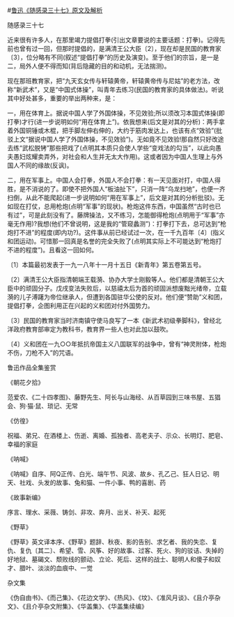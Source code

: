 #[鲁迅《随感录三十七》原文及解析](https://www.vrrw.net/wx/6647.html)

随感录三十七

近来很有许多人，在那里竭力提倡打拳(引出文章要说的主要话题：打拳)。记得先前也曾有过一回，但那时提倡的，是满清王公大臣〔2〕，现在却是民国的教育家〔3〕，位分略有不同(叙述“提倡打拳”的历史及演变)。至于他们的宗旨，是一是二，局外人便不得而知(背后隐藏的目的和动机，无法揣测)。

现在那班教育家，把“九天玄女传与轩辕黄帝，轩辕黄帝传与尼姑”的老方法，改称“新武术”，又是“中国式体操”，叫青年去练习(民国的教育家的具体做法)。听说其中好处甚多，重要的举出两种来，是：



一，用在体育上。据说中国人学了外国体操，不见效验;所以须改习本国式体操(即打拳)才行(进一步说明如何“用在体育上”)。依我想来(后文是对其的分析)：两手拿着外国铜锤或木棍，把手脚左伸右伸的，大约于筋肉发达上，也该有点“效验”(批驳上文“据说中国人学了外国体操，不见效验”)。无如竟不见效验!那自然只好改途去练“武松脱铐”那些把戏了(点明其本质只会使人学些“变戏法的勾当”，以此向愚夫愚妇炫耀卖弄外，对社会和人生并无太大作用)。这或者因为中国人生理上与外国人不同的缘故(反讽)。

二，用在军事上。中国人会打拳，外国人不会打拳：有一天见面对打，中国人得胜，是不消说的了。即使不把外国人“板油扯下”，只消一阵“乌龙扫地”，也便一齐扫倒，从此不能爬起(进一步说明如何“用在军事上”，后文是对其的分析批驳)。无如现在打仗，总用枪炮(点明“军事”的现状)。枪炮这件东西，中国虽然“古时也已有过”，可是此刻没有了。藤牌操法，又不练习，怎能御得枪炮(点明用于“军事”亦毫无作用)?我想(他们不曾说明，这是我的“管窥蠡测”)：打拳打下去，总可达到“枪炮打不进”的程度(即内功?)。这件事从前已经试过一次，在一千九百年〔4〕(指义和团运动)。可惜那一回真是名誉的完全失败了(点明其实际上不可能达到“枪炮打不进的程度”)。且看这一回如何。

〔1〕本篇最初发表于一九一八年十一月十五日《新青年》第五卷第五号。

〔2〕满清王公大臣指清朝端王载漪、协办大学士刚毅等人。他们都是清朝王公大臣中的顽固分子。戊戌变法失败后，以慈禧太后为首的顽固派想废黜光绪帝，立载漪的儿子溥躇为帝位继承人，但遭到各国驻华公使的反对。他们便“赞助”义和团，提倡打拳，企图利用正在兴起的义和团对付外国势力。

〔3〕民国的教育家当时济南镇守使马良写了一本《新武术初级拳脚科》，曾经北洋政府教育部审定为教科书，教育界一些人也对此加以鼓吹。

〔4〕义和团在一九○○年抵抗帝国主义八国联军的战争中，曾有“神灵附体，枪炮不伤，刀枪不入”的咒语。

鲁迅作品全集鉴赏

《朝花夕拾》

范爱农、《二十四孝图》、藤野先生、阿长与山海经、从百草园到三味书屋、五猖会、狗·猫·鼠、琐记、无常

《仿徨》

祝福、弟兄、在酒楼上、伤逝、离婚、孤独者、高老夫子、示众、长明灯、肥皂、幸福的家庭

《呐喊》

《呐喊》自序、阿Q正传、白光、端午节、风波、故乡、孔乙己、狂人日记、明天、社戏、头发的故事、兔和猫、一件小事、鸭的喜剧、药

《故事新编》

序言、理水、采薇、铸剑、非攻、奔月、出关、补天、起死

《野草》

《野草》英文译本序、《野草》题辞、秋夜、影的告别、求乞者、我的失恋、复仇、复仇〔其二〕、希望、雪、风筝、好的故事、过客、死火、狗的驳诘、失掉的好地狱、墓碣文、颓败线的颤动、立论、死后、这样的战士、聪明人和傻子和奴才、腊叶、淡淡的血痕中、一觉

杂文集

《伪自由书》、《而己集》、《花边文学》、《热风》、《坟》、《准风月谈》、《且介亭杂文》、《且介亭杂文附集》、《华盖集》、《华盖集续编》

